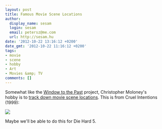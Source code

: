 ```yaml
---
layout: post
title: Famous Movie Scene Locations
author:
  display_name: sesam
  login: sesam
  email: petersz@me.com
  url: http://sesam.hu
date: '2012-10-22 13:16:12 +0200'
date_gmt: '2012-10-22 11:16:12 +0200'
tags:
- movie
- scene
- hobby
- Art
- Movies &amp; TV
comments: []
---
```


Somewhat like the [Window to the Past](http://sesam.hu/2011/03/23/window-to-the-past) project, Christopher Moloney's hobby is to [track down movie scene locations](http://www.visualnews.com/2012/09/24/found-it-tracking-famous-movie-scene-locations). This is from Cruel Intentions (1999):

[![](http://sesam.hu/wp-content/uploads/2012/10/Cruel-Intentions-1999.jpg)](http://sesam.hu/wp-content/uploads/2012/10/Cruel-Intentions-1999.jpg)

Maybe we'll be able to do this for Die Hard 5.
